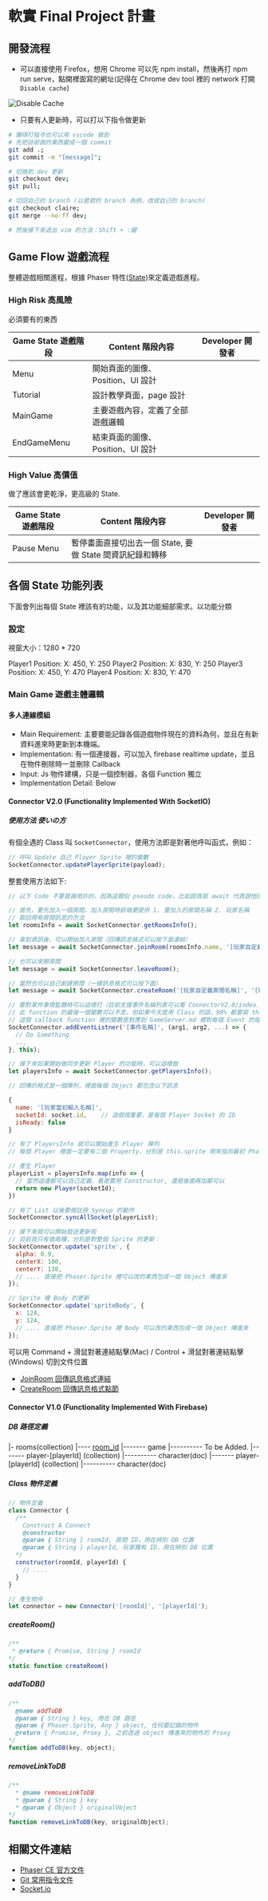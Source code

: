 # 軟實 Final Project 計畫

## 開發流程

- 可以直接使用 Firefox，想用 Chrome 可以先 npm install，然後再打 npm run serve，點開裡面寫的網址(記得在 Chrome dev tool 裡的 network 打開 `Disable cache`)

![Disable Cache](images/disable-cache.png)

- 只要有人更新時，可以打以下指令做更新
```zsh
# 懶得打指令也可以用 vscode 做到
# 先把目前做的東西變成一個 commit
git add .;
git commit -m "[message]";

# 切換到 dev 更新
git checkout dev;
git pull;

# 切回自己的 branch (以君君的 branch 為例，改成自己的 branch)
git checkout claire;
git merge --no-ff dev;

# 然後接下來退出 vim 的方法：Shift + :鍵
```

## Game Flow 遊戲流程

整體遊戲相關進程，根據 Phaser 特性([State](https://photonstorm.github.io/phaser-ce/Phaser.State.html))來定義遊戲進程。

### High Risk 高風險

必須要有的東西

| Game State 遊戲階段 | Content 階段內容                | Developer 開發者 |
| ----------------- | ----------------------------- | --------------- |
| Menu              | 開始頁面的圖像、Position、UI 設計  |                 |
| Tutorial          | 設計教學頁面，page 設計           |                 |
| MainGame          | 主要遊戲內容，定義了全部遊戲邏輯      |                 |
| EndGameMenu       | 結束頁面的圖像、Position、UI 設計   |                |

### High Value 高價值

做了應該會更乾淨，更高級的 State.

| Game State 遊戲階段 | Content 階段內容                                  | Developer 開發者 |
| ----------------- | ----------------------------------------------- | --------------- |
| Pause Menu        | 暫停畫面直接切出去一個 State, 要做 State 間資訊紀錄和轉移 ||

## 各個 State 功能列表

下面會列出每個 State 裡該有的功能，以及其功能細部需求。以功能分類

### 設定

視窗大小：1280 * 720

Player1 Position: X: 450, Y: 250
Player2 Position: X: 830, Y: 250
Player3 Position: X: 450, Y: 470
Player4 Position: X: 830, Y: 470

### Main Game 遊戲主體邏輯

#### 多人連線模組

- Main Requirement: 主要要能記錄各個遊戲物件現在的資料為何，並且在有新資料進來時更新到本機端。
- Implementation: 有一個連接器，可以加入 firebase realtime update，並且在物件刪除時一並刪除 Callback
- Input: Js 物件建構，只是一個控制器，各個 Function 獨立
- Implementation Detail: Below

#### Connector V2.0 (Functionality Implemented With SocketIO)

##### 使用方法 使いの方

有個全遇的 Class 叫 `SocketConnector`，使用方法即是對著他呼叫函式，例如：
```js
// 呼叫 Update 自己 Player Sprite 裡的變數
SocketConnector.updatePlayerSprite(payload);
```

整套使用方法如下:
```js
// 以下 Code 不要直接用抄的，因為這類似 pseudo code，比如說我寫 await 代表說他回傳是一個 Promise，要馬你可以用 then(res => { ... }) 拿到資料，或是用 async/await function 像下面一樣拿到資料

// 首先，要先加入一個房間，加入房間時前端要提供 1. 要加入的房間名稱 2. 玩家名稱
// 取回現有房間訊息的方法
let roomsInfo = await SocketConnector.getRoomsInfo();

// 拿到資訊後，可以開始加入房間（回傳訊息格式可以按下面連結）
let message = await SocketConnector.joinRoom(roomsInfo.name, '[玩家自定義名稱]');

// 也可以來開房間
let message = await SocketConnector.leaveRoom();

// 當然也可以自己創建房間（一樣訊息格式可以按下面）
let message = await SocketConnector.createRoom('[玩家自定義房間名稱]', '[玩家自定義名稱]')

// 要對某件事情監聽時可以這樣打（目前支援事件名稱列表可以看 ConnectorV2.0/index.js 最上面的 EventNameList）
// 此 function 的最後一個變數可以不丟，但如果今天是用 Class 的話，90% 都要寫 this
// 這個 callback function 裡的變數是對應到 GameServer.md 裡對每個 Event 的描述中，每個 Callback 裡應該要丟幾個參數
SocketConnector.addEventListner('[事件名稱]', (arg1, arg2, ...) => {
  // Do Something
  ...
}, this);

// 接下來如果開始做同步更新 Player 的功能時，可以這樣做
let playersInfo = await SocketConnector.getPlayersInfo();

// 回傳的格式是一個陣列，裡面每個 Object 都包含以下訊息

{
  name: '[玩家當初輸入名稱]',
  socketId: socket.id,    // 這個很重要，是每個 Player Socket 的 ID
  isReady: false
}

// 有了 PlayersInfo 就可以開始產生 Player 陣列
// 每個 Player 裡面一定要有二個 Property，分別是 this.sprite 用來指向最初 Phaser.Sprite 的物件，和 this.socketId，存入剛剛拿回來的 SocketId。這兩個東西我的 Code 裡面會用到

// 產生 Player
playerList = playersInfo.map(info => {
  // 當然這邊都可以自己定義，看是要用 Constructor, 還是後面再加都可以
  return new Player(socketId);
})

// 有了 List 以後要做註冊 Syncup 的動作
SocketConnector.syncAllSocket(playerList);

// 接下來就可以開始發送更新啦
// 目前我只有做兩種，分別是對整個 Sprite 的更新：
SocketConnector.update('sprite', {
  alpha: 0.9,
  centerX: 100,
  centerY: 138,
  // .... 直接把 Phaser.Sprite 裡可以改的東西包成一個 Object 傳進來
});

// Sprite 裡 Body 的更新
SocketConnector.update('spriteBody', {
  x: 124,
  y: 124,
  // .... 直接把 Phaser.Sprite 裡 Body 可以改的東西包成一個 Object 傳進來
});
```

可以用 Command + 滑鼠對著連結點擊(Mac) / Control + 滑鼠對著連結點擊(Windows) 切到文件位置
- [JoinRoom 回傳訊息格式連結](./GameServer.md#on-joinroom)
- [CreateRoom 回傳訊息格式點節](./GameServer.md#on-createroom)

#### Connector V1.0 (Functionality Implemented With Firebase)

##### DB 路徑定義

|- rooms(collection)
|---- [room_id](doc)
|------- game
|---------- To be Added.
|------- player-[playerId] (collection)
|---------- character(doc)
|------- player-[playerId] (collection)
|---------- character(doc)

##### Class 物件定義

```js
// 物件定義
class Connector {
  /** 
    Construct A Connect
    @constructor
    @param { String } roomId, 房間 ID，用在辨別 DB 位置
    @param { String } playerId, 玩家獨有 ID，用在辨別 DB 位置
  */
  constructor(roomId, playerId) {
    // ....
  }
}

// 產生物件
let connector = new Connector('[roomId]', '[playerId]');
```

##### createRoom()

```js
/** 
 * @return { Promise, String } roomId
*/
static function createRoom()
```

##### addToDB()

```js
/**
  @name addToDB
  @param { String } key, 用在 DB 路徑
  @param { Phaser.Sprite, Any } object, 任何要記錄的物件
  @return { Promise, Proxy }, 之前透過 object 傳進來的物件的 Proxy
*/
function addToDB(key, object);
```

##### removeLinkToDB

```js
/**
  * @name removeLinkToDB
  * @param { String } key 
  * @param { Object } originalObject 
*/
function removeLinkToDB(key, originalObject);
```

## 相關文件連結

- [Phaser CE 官方文件](https://photonstorm.github.io/phaser-ce/)
- [Git 常用指令文件](http://gitqwerty777.github.io/git-commands/)
- [Socket.io](https://socket.io/)